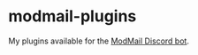 # modmail-plugins
My plugins available for the [ModMail Discord bot](https://github.com/kyb3r/modmail).
